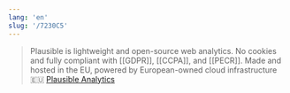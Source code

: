 ```yaml
---
lang: 'en'
slug: '/7230C5'
---
```


> Plausible is lightweight and open-source web analytics. No cookies and fully compliant with [[GDPR]], [[CCPA]], and [[PECR]]. Made and hosted in the EU, powered by European-owned cloud infrastructure 🇪🇺 [Plausible Analytics](https://plausible.io/)
